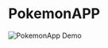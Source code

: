 # PokemonAPP
![PokemonApp Demo](https://github.com/erjes/PokemonApp/assets/110467220/013c0bed-4449-480d-8ce3-fcb1a2e9db1c)
